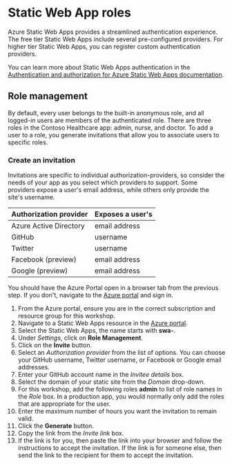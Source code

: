 # Static Web App roles

Azure Static Web Apps provides a streamlined authentication experience. The free tier Static Web Apps include several pre-configured providers. For higher tier Static Web Apps, you can register custom authentication providers.

You can learn more about Static Web Apps authentication in the [Authentication and authorization for Azure Static Web Apps documentation](https://docs.microsoft.com/azure/static-web-apps/authentication-authorization?WT.mc_id=aiml-77396-cxa).

## Role management

By default, every user belongs to the built-in anonymous role, and all logged-in users are members of the authenticated role. There are three roles in the Contoso Healthcare app: admin, nurse, and doctor. To add a user to a role, you generate invitations that allow you to associate users to specific roles.

### Create an invitation

Invitations are specific to individual authorization-providers, so consider the needs of your app as you select which providers to support. Some providers expose a user's email address, while others only provide the site's username.

| Authorization provider | Exposes a user's |
| ---------------------- | ---------------- |
| Azure Active Directory | email address    |
| GitHub                 | username         |
| Twitter                | username         |
| Facebook (preview)     | email address    |
| Google (preview)       | email address    |

You should have the Azure Portal open in a browser tab from the previous step. If you don't, navigate to the [Azure portal](https://portal.azure.com) and sign in.

1. From the Azure portal, ensure you are in the correct subscription and resource group for this workshop.
1. Navigate to a Static Web Apps resource in the [Azure portal](https://portal.azure.com).
1. Select the Static Web Apps, the name starts with **swa-**.
1. Under _Settings_, click on **Role Management**.
1. Click on the **Invite** button.
1. Select an _Authorization provider_ from the list of options. You can choose your GitHub username, Twitter username, or Facebook or Google email addresses.
1. Enter your GitHub account name in the _Invitee details_ box.
1. Select the domain of your static site from the _Domain_ drop-down.
1. For this workshop, add the following roles **admin** to list of role names in the _Role_ box. In a production app, you would normally only add the roles that are appropriate for the user.
1. Enter the maximum number of hours you want the invitation to remain valid.
1. Click the **Generate** button.
1. Copy the link from the _Invite link_ box.
1. If the link is for you, then paste the link into your browser and follow the instructions to accept the invitation. If the link is for someone else, then send the link to the recipient for them to accept the invitation.
